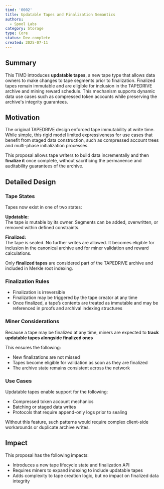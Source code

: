 ```yaml
---
timd: '0002'
title: Updatable Tapes and Finalization Semantics
authors:
  - Spool Labs
category: Storage
type: Core
status: Dev-complete
created: 2025-07-11
---
```


## Summary

This TIMD introduces **updatable tapes**, a new tape type that allows data owners to make changes to tape segments prior to finalization. Finalized tapes remain immutable and are eligible for inclusion in the TAPEDRIVE archive and mining reward schedule. This mechanism supports dynamic data use cases such as compressed token accounts while preserving the archive's integrity guarantees.

## Motivation

The original TAPEDRIVE design enforced tape immutability at write time. While simple, this rigid model limited expressiveness for use cases that benefit from staged data construction, such as compressed account trees and multi-phase initialization processes.

This proposal allows tape writers to build data incrementally and then **finalize it** once complete, without sacrificing the permanence and auditability guarantees of the archive.

## Detailed Design

### Tape States

Tapes now exist in one of two states:

**Updatable:**  
The tape is mutable by its owner. Segments can be added, overwritten, or removed within defined constraints.

**Finalized:**  
The tape is sealed. No further writes are allowed. It becomes eligible for inclusion in the canonical archive and for miner validation and reward calculations.

Only **finalized tapes** are considered part of the TAPEDRIVE archive and included in Merkle root indexing.

### Finalization Rules

- Finalization is irreversible
- Finalization may be triggered by the tape creator at any time
- Once finalized, a tape’s contents are treated as immutable and may be referenced in proofs and archival indexing structures

### Miner Considerations

Because a tape may be finalized at any time, miners are expected to **track updatable tapes alongside finalized ones**

This ensures the following:

- New finalizations are not missed
- Tapes become eligible for validation as soon as they are finalized
- The archive state remains consistent across the network

### Use Cases

Updatable tapes enable support for the following:

- Compressed token account mechanics
- Batching or staged data writes
- Protocols that require append-only logs prior to sealing

Without this feature, such patterns would require complex client-side workarounds or duplicate archive writes.

## Impact

This proposal has the following impacts:

- Introduces a new tape lifecycle state and finalization API
- Requires miners to expand indexing to include updatable tapes
- Adds complexity to tape creation logic, but no impact on finalized data integrity

